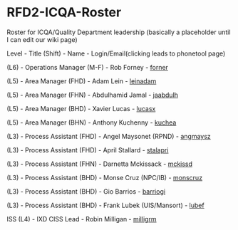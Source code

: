 # RFD2-ICQA-Roster
Roster for ICQA/Quality Department leadership (basically a placeholder until I can edit our wiki page)


Level - Title (Shift) - Name - Login/Email(clicking leads to phonetool page)

(L6) - Operations Manager (M-F) - Rob Forney                - [forner](https://phonetool.amazon.com/users/forner)


(L5) - Area Manager (FHD)       - Adam Lein                 - [leinadam](https://phonetool.amazon.com/users/leinadam)

(L5) - Area Manager (FHN)       - Abdulhamid Jamal          - [jaabdulh](https://phonetool.amazon.com/users/jaabdulh)

(L5) - Area Manager (BHD)       - Xavier Lucas          - [lucasx](https://phonetool.amazon.com/users/lucasx)

(L5) - Area Manager (BHN)       - Anthony Kuchenny          - [kuchea](https://phonetool.amazon.com/users/kuchea)



(L3) - Process Assistant (FHD)  - Angel Maysonet (RPND)     - [angmaysz](https://phonetool.amazon.com/users/angmaysz) 

(L3) - Process Assistant (FHD)  - April Stallard            - [stalapri](https://phonetool.amazon.com/users/stalapri)

(L3) - Process Assistant (FHN) - Darnetta Mckissack         - [mckissd](https://phonetool.amazon.com/users/mckissd)

(L3) - Process Assistant (BHD)  - Monse Cruz (NPC/IB)       - [monscruz](https://phonetool.amazon.com/users/monscruz)

(L3) - Process Assistant (BHD)  - Gio Barrios               - [barriogi](https://phonetool.amazon.com/users/barriogi)

(L3) - Process Assistant (BHD) - Frank Lubek (UIS/Mansort) - [lubef](https://phonetool.amazon.com/users/lubef)


ISS
(L4) - IXD CISS Lead      - Robin Milligan            - [milligrm](https://phonetool.amazon.com/users/milligrm)
